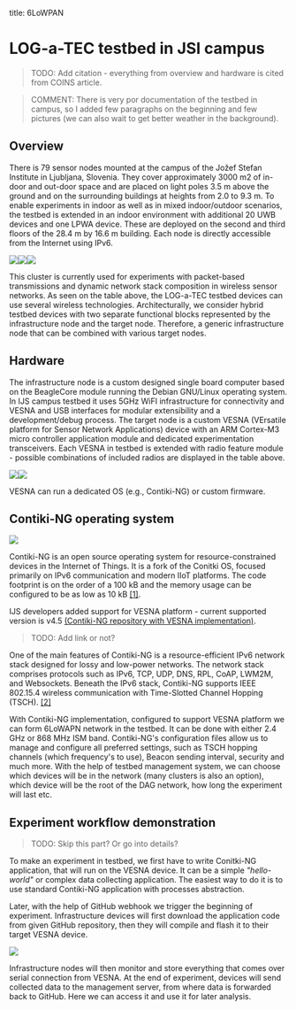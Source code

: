 title: 6LoWPAN

<!-- vim: linebreak filetype=markdown expandtab ts=4 sw=4
-->

# LOG-a-TEC testbed in JSI campus

> TODO: Add citation - everything from overview and hardware is cited from COINS article.

> COMMENT: There is very por documentation of the testbed in campus, so I added few paragraphs on the beginning and few pictures (we can also wait to get better weather in the background).

## Overview

There is 79 sensor nodes mounted at the campus of the Jožef Stefan Institute in Ljubljana, Slovenia. They cover approximately 3000 m2 of in-door and out-door space and are placed on light poles 3.5 m above the ground and on the surrounding buildings at heights from 2.0 to 9.3 m. To enable experiments in indoor as well as in mixed indoor/outdoor scenarios, the testbed is extended in an indoor environment with additional 20 UWB devices and one LPWA device. These are deployed on the second and third floors of the 28.4 m by 16.6 m building. Each node is directly accessible from the Internet using IPv6.

<img src="img/6lowpan/testbed_tloris.png"><img src="img/6lowpan/testbed_table.png"><img src="img/6lowpan/testbed_device.jpg">

This cluster is currently used for experiments with packet-based transmissions and dynamic network stack composition in wireless sensor networks. As seen on the table above, the LOG-a-TEC testbed devices can use several wireless technologies. Architecturally, we consider hybrid testbed devices with two separate functional blocks represented by the infrastructure node and the target node. Therefore, a generic infrastructure node that can be combined with various target nodes.

## Hardware

The infrastructure node is a custom designed single board computer based on the BeagleCore module running the Debian GNU/Linux operating system. In IJS campus testbed it uses 5GHz WiFI infrastructure for connectivity and VESNA and USB interfaces for modular extensibility and a development/debug process. The target node is a custom VESNA (VErsatile platform for Sensor Network Applications) device with an ARM Cortex-M3 micro controller application module and dedicated experimentation transceivers.
Each VESNA in testbed is extended with radio feature module - possible combinations of included radios are displayed in the table above.

<img src="img/6lowpan/hardware_lgtc.jpg"><img src="img/6lowpan/hardware_vesna.jpg">


VESNA can run a dedicated OS (e.g., Contiki-NG) or custom firmware.

## Contiki-NG operating system

<img src="img/6lowpan/contiki_logo.png">

Contiki-NG is an open source operating system for resource-constrained devices in the
Internet of Things. It is a fork of the Conitki OS, focused primarily on IPv6 communication and modern IIoT platforms. The code footprint is on the order of a 100 kB and the memory usage can be configured to be as low as 10 kB [[1]](https://github.com/contiki-ng/contiki-ng/wiki).

IJS developers added support for VESNA platform - current supported version is v4.5 [(Contiki-NG repository with VESNA implementation)](https://github.com/gcerar/contiki-ng "Contiki-NG GitHub").

> TODO: Add link or not?

One of the main features of Contiki-NG is a resource-efficient IPv6 network stack designed for lossy and low-power networks. The network stack comprises protocols such as IPv6, TCP, UDP, DNS, RPL, CoAP, LWM2M, and Websockets.  Beneath the IPv6 stack, Contiki-NG supports IEEE 802.15.4 wireless communication with Time-Slotted Channel Hopping (TSCH). [[2]](https://github.com/contiki-ng/contiki-ng/wiki/Documentation:-IPv6)

With Contiki-NG implementation, configured to support VESNA platform we can form 6LoWAPN network in the testbed. It can be done with either 2.4 GHz or 868 MHz ISM band. Contiki-NG's configuration files allow us to manage and configure all preferred settings, such as TSCH hopping channels (which frequency's to use), Beacon sending interval, security and much more.
With the help of testbed management system, we can choose which devices will be in the network (many clusters is also an option), which device will be the root of the DAG network, how long the experiment will last etc.

## Experiment workflow demonstration

> TODO: Skip this part? Or go into details?

To make an experiment in testbed, we first have to write Conitki-NG application, that will run on the VESNA device. It can be a simple *"hello-world"* or complex data collecting application. The easiest way to do it is to use standard Contiki-NG application with processes abstraction.

Later, with the help of GitHub webhook we trigger the beginning of experiment. Infrastructure devices will first download the application code from given GitHub repository, then they will compile and flash it to their target VESNA device.

<img src="img/6lowpan/experiment_workflow.png">

Infrastructure nodes will then monitor and store everything that comes over serial connection from VESNA. At the end of experiment, devices will send collected data to the management server, from where data is forwarded back to GitHub. Here we can access it and use it for later analysis.
